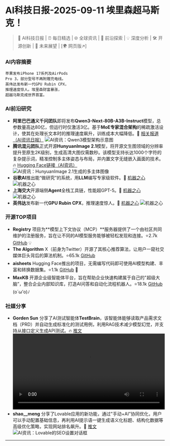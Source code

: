 
# AI科技日报-2025-09-11 埃里森超马斯克！
> 🤖 AI科技日报 | ⏰ 每日精选 | 🌐 全球资讯 | 🔬 前沿探索 | 💡 深度分析 | 🛠️ 开源创新 | 🚀 未来展望 | [🌍 网页版↗️]
### **AI内容摘要**
```
苹果发布iPhone 17系列及AirPods
Pro 3，部分型号不再附赠充电线。
英伟达发布新一代GPU Rubin CPX，
推理速度惊人。埃里森财富暴涨，
超越马斯克成世界首富。
```
### AI前沿研究
*   **阿里巴巴通义千问团队**即将发布**Qwen3-Next-80B-A3B-Instruct**模型，总参数量高达80亿，但运行时仅激活3亿。基于**MoE专家混合架构**的稀疏激活设计，使其在处理长文本时的推理速度飙升，训练成本大幅降低。🚀 [相关报道（AI资讯日报）](https://www.aibase.com/zh/news/21177)
    ![AI资讯：Qwen3模型架构示意图](https://source.hubtoday.app/images/2025/09/news_01k4t1m9zvetqbcfsbqckxf8hp.avif)
*   **腾讯混元团队**正式开源**HunyuanImage 2.1**模型，将开源文生图领域的分辨率提升至原生2K级别，生成高清大图仅需数秒。该模型支持长达1000个字符的复杂提示词，精准控制多主体姿态与布局，并内置文字无缝嵌入画面的技术。🔥 [Hugging Face链接（AI资讯）](https://www.aibase.com/zh/news/21182)
    ![AI资讯：HunyuanImage 2.1生成的多主体图像](https://source.hubtoday.app/images/2025/09/news_01k4t1mcyzed4bjx698cwc31na.avif)
*   **谷歌AI**推出能“做研究”的系统，用**LLM**编写专家级软件。🤯 [机器之心](https://www.jiqizhixin.com/articles/2025-09-10-7)
    ![机器之心](https://cdn.jiqizhixin.com/assets/global/logo-4819103cf20202b394b95f4d561b26f2959f5be5b58198c02f5a869244beff8c.png)
*   **上海交大**开源端侧**Agent**全栈工具链，性能超GPT-5。🚀 [机器之心](https://www.jiqizhixin.com/articles/2025-09-10-2)
    ![机器之心](https://cdn.jiqizhixin.com/assets/global/logo-4819103cf20202b394b95f4d561b26f2959f5be5b58198c02f5a869244beff8c.png)
*   **英伟达**发布新一代**GPU Rubin CPX**，推理速度惊人。🤯 [机器之心](https://www.jiqizhixin.com/articles/2025-09-10-8)
    ![机器之心](https://cdn.jiqizhixin.com/assets/global/logo-4819103cf20202b394b95f4d561b26f2959f5be5b58198c02f5a869244beff8c.png)
### 开源TOP项目
*   **Registry** 项目为**模型上下文协议（MCP）**服务器提供了一个由社区共同维护的注册服务，旨在让不同的AI模型服务能够被轻松发现和连接。⭐2.7k [GitHub](https://github.com/modelcontextprotocol/registry) 💡
*   **The Algorithm** X（前身为Twitter）开源了其核心推荐算法，让用户一窥社交媒体巨头背后的算法机制。⭐65.1k [GitHub](https://github.com/twitter/the-algorithm)
*   **aisheets** Hugging Face推出的项目，无需编写代码即可使用AI模型构建、丰富和转换数据集。⭐1.1k [GitHub](https://github.com/huggingface/aisheets) 🚀
*   **MaxKB** 开源企业级智能体平台，旨在帮助企业快速构建属于自己的"超级大脑”，整合企业内部知识库，打造AI问答和自动化流程机器人。⭐18.1k [GitHub](https://github.com/1Panel-dev/MaxKB) (o´ω'o)ﾉ
### 社媒分享
*   **Gorden Sun** 分享了AI测试智能体**TestBrain**，该智能体能够读取产品需求文档（PRD）并自动生成标准化的测试用例，利用RAG技术减少模型幻觉，并支持从接口定义生成API测试。🔥 [推文](https://x.com/Gorden_Sun/status/1965721932789338246)
    <video src="https://source.hubtoday.app/images/2025/09/news_01k4t1mfwwetxa310311zexe4v.mp4" controls="controls" width="100%"></video>
*   **shao__meng** 分享了Lovable应用的新功能，通过"手动+AI”协同优化，用户可以手动配置基础信息，再利用AI提示语一键生成语义化标题、结构化数据等高级优化策略，实现网站排名飙升。🚀 [推文](https://x.com/shao__meng/status/1965600940666589628)
    ![AI资讯：Lovable的SEO设置对话框](https://source.hubtoday.app/images/2025/09/news_01k4t1mmjxfmyb8x1xv7nfav4n.avif)
---